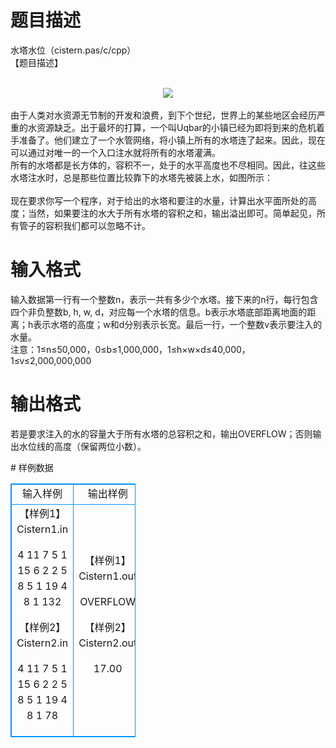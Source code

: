 # 

 
 # 题目描述 
<p>
水塔水位（cistern.pas/c/cpp）<br>【题目描述】<br><br><center><img src="/source/joyoi/tyvj-3194/img/aHR0cDovL3d3dy5qb3lvaS5jbi9wcm9ibGVtL3R5dmotMzE5NC9wcm9ibGVtc19pbWFnZXMvMTU2NC9wMS5qcGc=.jpg"></img></center><br>     由于人类对水资源无节制的开发和浪费，到下个世纪，世界上的某些地区会经历严重的水资源缺乏。出于最坏的打算，一个叫Uqbar的小镇已经为即将到来的危机着手准备了。他们建立了一个水管网络，将小镇上所有的水塔连了起来。因此，现在可以通过对唯一的一个入口注水就将所有的水塔灌满。<br>所有的水塔都是长方体的，容积不一，处于的水平高度也不尽相同。因此，往这些水塔注水时，总是那些位置比较靠下的水塔先被装上水，如图所示：<br><br>    现在要求你写一个程序，对于给出的水塔和要注的水量，计算出水平面所处的高度；当然，如果要注的水大于所有水塔的容积之和，输出溢出即可。简单起见，所有管子的容积我们都可以忽略不计。<br></p> 

 
 # 输入格式 
<p>
     输入数据第一行有一个整数n，表示一共有多少个水塔。接下来的n行，每行包含四个非负整数b, h, w, d，对应每一个水塔的信息。b表示水塔底部距离地面的距离；h表示水塔的高度；w和d分别表示长宽。最后一行，一个整数v表示要注入的水量。<br>注意：1≤n≤50,000，0≤b≤1,000,000，1≤h×w×d≤40,000，1≤v≤2,000,000,000<br></p> 

 
 # 输出格式 
<p>
	若是要求注入的水的容量大于所有水塔的总容积之和，输出OVERFLOW；否则输出水位线的高度（保留两位小数）。</p> 
# 样例数据
<style>
        table,table tr th, table tr td { border:1px solid #0094ff; }
        table { width: 200px; min-height: 25px; line-height: 25px; text-align: center; border-collapse: collapse;}   
    </style>
<table>
	<tr>
		<td>输入样例</td>
		<td>输出样例</td>
	</tr>
<tr><td>【样例1】
Cistern1.in

4
11 7 5 1
15 6 2 2
5 8 5 1
19 4 8 1
132


【样例2】
Cistern2.in

4
11 7 5 1
15 6 2 2
5 8 5 1
19 4 8 1
78

</td><td>【样例1】
Cistern1.out

OVERFLOW


【样例2】
Cistern2.out

17.00</td></tr></table>
